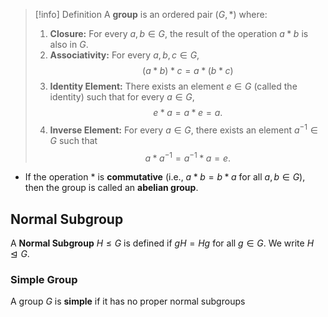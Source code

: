 >[!info] Definition
>A **group** is an ordered pair $(G, \ast)$ where:
>
>1. **Closure:** For every $a, b \in G$, the result of the operation $a \ast b$ is also in $G$.
>2. **Associativity:** For every $a, b, c \in G$,
   >$$
   (a \ast b) \ast c = a \ast (b \ast c)$$
>3. **Identity Element:** There exists an element $e \in G$ (called the identity) such that for every $a \in G$,
 >$$
   e \ast a = a \ast e = a.
   >$$
>4. **Inverse Element:** For every $a \in G$, there exists an element $a^{-1} \in G$ such that $$
   a \ast a^{-1} = a^{-1} \ast a = e.
   $$
   
- If the operation $\ast$ is **commutative** (i.e., $a \ast b = b \ast a$ for all $a, b \in G$), then the group is called an **abelian group**.


## Normal Subgroup

A **Normal Subgroup** $H \leq G$ is defined if $gH = Hg$ for all $g \in G$. We write $H \trianglelefteq G$.  

### Simple Group

A group $G$ is **simple** if it has no proper normal subgroups